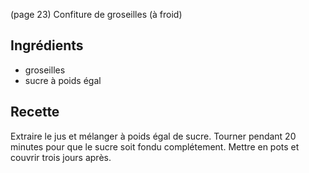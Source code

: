 (page 23)
		Confiture de groseilles (à froid)

## Ingrédients
* groseilles
* sucre à poids égal

## Recette
Extraire le jus et mélanger à poids égal de sucre. Tourner pendant 20
minutes pour que le sucre soit fondu complétement. Mettre en pots et
couvrir trois jours après.
